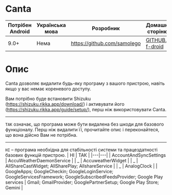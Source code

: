 # Canta

| Потрібен Android | Українська мова | Розробник | Домашня сторінка |
|---|---|---|---|
| 9.0+ | Нема | https://github.com/samolego | [GITHUB](https://github.com/samolego/Canta/tree/master), [f-droid](https://f-droid.org/en/packages/org.samo_lego.canta/) |
# Опис
Canta дозволяє видалити будь-яку програму
з вашого пристрою, навіть якщо у вас немає кореневого доступу.

Вам потрібно буде встановити Shizuku (https://shizuku.rikka.app/download/)
і активувати його (https://shizuku.rikka.app/guide/setup/), перш ніж використовувати Canta.
***
`ТАК` означає, що програма може бути видалена без шкоди для базового функціоналу. Перш ніж видалити її, прочитайте опис і переконайтеся, що вона дійсно Вам не потрібна.
***
`НІ` – програма необхідна для стабільності системи та працездатності базових функцій пристрою.
| НІ | ТАК |
|---|---|
| AccountAndSyncSettings | AccuWeatherDaemonService |
| _ | AccuweatherWidget |
| _ | AllShareCastWidget; AllSharePlay; AllshareService |
| _ | AnalogClock |
| GoogleApps; GoogleCheckin; GoogleLoginService; GoogleServicesFramework; GoogleSubscribedFeedsProvider; Google Play services | Gmail; GmailProvider; GooglePartnerSetup; Google Play Store; Gemini |
